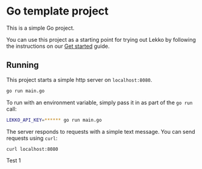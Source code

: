 # Go template project

This is a simple Go project.

You can use this project as a starting point for trying out Lekko by following the instructions on our [Get started](https://docs.lekko.com) guide.

## Running

This project starts a simple http server on `localhost:8080`.

```bash
go run main.go
```

To run with an environment variable, simply pass it in as part of the `go run` call:

```bash
LEKKO_API_KEY=****** go run main.go
```

The server responds to requests with a simple text message. You can send requests using `curl`:

```bash
curl localhost:8080
```

Test 1
